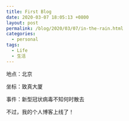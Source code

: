 ```yaml
---
title: First Blog
date: 2020-03-07 18:05:13 +0800
layout: post
permalink: /blog/2020/03/07/in-the-rain.html
categories:
  - personal
tags:
  - Life
  - 生活
---
```

地点：北京

坐标：致真大厦

事件：新型冠状病毒不知何时散去

不过，我的个人博客上线了！